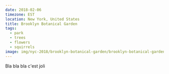 ```yaml
---
date: 2018-02-06
timezone: EST
location: New York, United States
title: Brooklyn Botanical Garden
tags:
  - park
  - trees
  - flowers
  - squirrels
image: img/nyc-2018/brooklyn-botanical-garden/brooklyn-botanical-garden.jpg
---
```


Bla bla bla c'est joli

